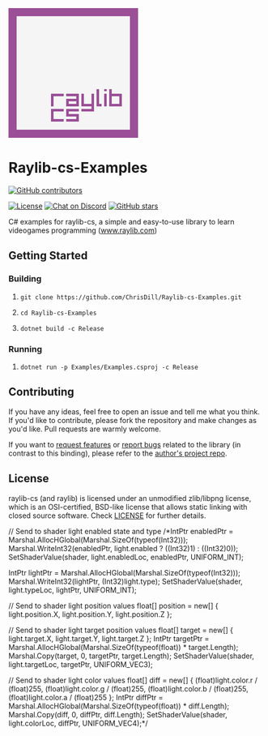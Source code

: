 ![Raylib-cs Logo](https://github.com/ChrisDill/Raylib-cs/blob/master/Logo/raylib-cs_256x256.png "Raylib-cs Logo")

# Raylib-cs-Examples

[![GitHub contributors](https://img.shields.io/github/contributors/ChrisDill/Raylib-cs-Examples)](https://github.com/ChrisDill/Raylib-cs-Examples/graphs/contributors)

[![License](https://img.shields.io/badge/license-zlib%2Flibpng-blue.svg)](LICENSE.md)
[![Chat on Discord](https://img.shields.io/discord/426912293134270465.svg?logo=discord)](https://discord.gg/VkzNHUE)
[![GitHub stars](https://img.shields.io/github/stars/ChrisDill/Raylib-cs-Examples?style=social)](https://github.com/ChrisDill/Raylib-cs-Examples/stargazers)

C# examples for raylib-cs, a simple and easy-to-use library to learn videogames programming (www.raylib.com)

## Getting Started

### Building

1. `git clone https://github.com/ChrisDill/Raylib-cs-Examples.git`

2. `cd Raylib-cs-Examples`

3. `dotnet build -c Release`

### Running

1. `dotnet run -p Examples/Examples.csproj -c Release`

## Contributing

If you have any ideas, feel free to open an issue and tell me what you think.
If you'd like to contribute, please fork the repository and make changes as
you'd like. Pull requests are warmly welcome.

If you want to [request features](https://github.com/raysan5/raylib/pulls) or [report bugs](https://github.com/raysan5/raylib/issues) related to the library (in contrast to this binding), please refer to the [author's project repo](https://github.com/raysan5/raylib).

## License

raylib-cs (and raylib) is licensed under an unmodified zlib/libpng license, which is an OSI-certified, BSD-like license that allows static linking with closed source software. Check [LICENSE](LICENSE.md) for further details.

// Send to shader light enabled state and type
/*IntPtr enabledPtr = Marshal.AllocHGlobal(Marshal.SizeOf(typeof(Int32)));
Marshal.WriteInt32(enabledPtr, light.enabled ? ((Int32)1) : ((Int32)0));
SetShaderValue(shader, light.enabledLoc, enabledPtr, UNIFORM_INT);

IntPtr lightPtr = Marshal.AllocHGlobal(Marshal.SizeOf(typeof(Int32)));
Marshal.WriteInt32(lightPtr, (Int32)light.type);
SetShaderValue(shader, light.typeLoc, lightPtr, UNIFORM_INT);

// Send to shader light position values
float[] position = new[] { light.position.X, light.position.Y, light.position.Z };

// Send to shader light target position values
float[] target = new[] { light.target.X, light.target.Y, light.target.Z };
IntPtr targetPtr = Marshal.AllocHGlobal(Marshal.SizeOf(typeof(float)) * target.Length);
Marshal.Copy(target, 0, targetPtr, target.Length);
SetShaderValue(shader, light.targetLoc, targetPtr, UNIFORM_VEC3);

// Send to shader light color values
float[] diff = new[] { (float)light.color.r / (float)255, (float)light.color.g / (float)255, (float)light.color.b / (float)255, (float)light.color.a / (float)255 };
IntPtr diffPtr = Marshal.AllocHGlobal(Marshal.SizeOf(typeof(float)) * diff.Length);
Marshal.Copy(diff, 0, diffPtr, diff.Length);
SetShaderValue(shader, light.colorLoc, diffPtr, UNIFORM_VEC4);*/
